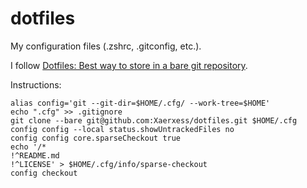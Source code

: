 dotfiles
========

My configuration files (.zshrc, .gitconfig, etc.).

I follow [Dotfiles: Best way to store in a bare git repository](https://www.atlassian.com/git/tutorials/dotfiles).

Instructions:

    alias config='git --git-dir=$HOME/.cfg/ --work-tree=$HOME'
    echo ".cfg" >> .gitignore
    git clone --bare git@github.com:Xaerxess/dotfiles.git $HOME/.cfg
    config config --local status.showUntrackedFiles no
    config config core.sparseCheckout true
    echo '/*
    !^README.md
    !^LICENSE' > $HOME/.cfg/info/sparse-checkout
    config checkout

